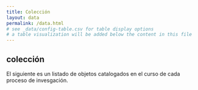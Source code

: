 ```yaml
---
title: Colección
layout: data
permalink: /data.html
# see _data/config-table.csv for table display options
# a table visualization will be added below the content in this file
---
```


## colección

El siguiente es un listado de objetos catalogados en el curso de cada proceso de invesgación. 